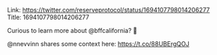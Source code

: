 Link:  https://twitter.com/reserveprotocol/status/1694107798014206277
Title: 1694107798014206277

Curious to learn more about @bffcalifornia? 🤯

@nnevvinn shares some context here: https://t.co/88UBErgQOJ